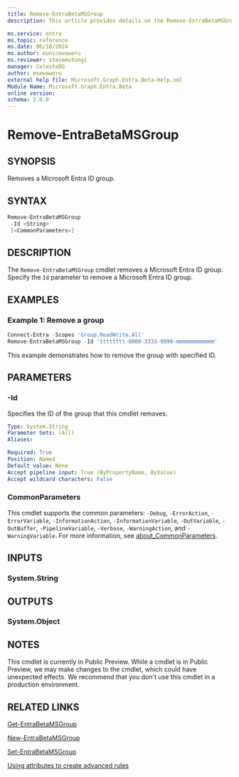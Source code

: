 ```yaml
---
title: Remove-EntraBetaMSGroup
description: This article provides details on the Remove-EntraBetaMSGroup command.

ms.service: entra
ms.topic: reference
ms.date: 06/18/2024
ms.author: eunicewaweru
ms.reviewer: stevemutungi
manager: CelesteDG
author: msewaweru
external help file: Microsoft.Graph.Entra.Beta-Help.xml
Module Name: Microsoft.Graph.Entra.Beta
online version:
schema: 2.0.0
---
```


# Remove-EntraBetaMSGroup

## SYNOPSIS

Removes a Microsoft Entra ID group.

## SYNTAX

```powershell
Remove-EntraBetaMSGroup 
 -Id <String> 
 [<CommonParameters>]
```

## DESCRIPTION

The `Remove-EntraBetaMSGroup` cmdlet removes a Microsoft Entra ID group. Specify the `Id` parameter to remove a Microsoft Entra ID group.

## EXAMPLES

### Example 1: Remove a group

```powershell
Connect-Entra -Scopes 'Group.ReadWrite.All'
Remove-EntraBetaMSGroup -Id 'tttttttt-0000-3333-9999-mmmmmmmmmmmm'
```

This example demonstrates how to remove the group with specified ID.

## PARAMETERS

### -Id

Specifies the ID of the group that this cmdlet removes.

```yaml
Type: System.String
Parameter Sets: (All)
Aliases:

Required: True
Position: Named
Default value: None
Accept pipeline input: True (ByPropertyName, ByValue)
Accept wildcard characters: False
```

### CommonParameters

This cmdlet supports the common parameters: `-Debug`, `-ErrorAction`, `-ErrorVariable`, `-InformationAction`, `-InformationVariable`, `-OutVariable`, `-OutBuffer`, `-PipelineVariable`, `-Verbose`, `-WarningAction`, and `-WarningVariable`. For more information, see [about_CommonParameters](https://go.microsoft.com/fwlink/?LinkID=113216).

## INPUTS

### System.String

## OUTPUTS

### System.Object

## NOTES

This cmdlet is currently in Public Preview.
While a cmdlet is in Public Preview, we may make changes to the cmdlet, which could have unexpected effects.
We recommend that you don't use this cmdlet in a production environment.

## RELATED LINKS

[Get-EntraBetaMSGroup](Get-EntraBetaMSGroup.md)

[New-EntraBetaMSGroup](New-EntraBetaMSGroup.md)

[Set-EntraBetaMSGroup](Set-EntraBetaMSGroup.md)

[Using attributes to create advanced rules](https://azure.microsoft.com/en-us/documentation/articles/active-directory-accessmanagement-groups-with-advanced-rules/)